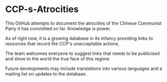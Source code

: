 # CCP-s-Atrocities
This GitHub attempts to document the atrocities of the Chinese Communist Party it has committed so far. Knowledge is power.

As of right now, it is a growing database in its infancy providing links to resources that record the CCP's unacceptable actions.

The team welcomes everyone to suggest links that needs to be publicised and show to the world the true face of this regime.

Future developments may include translations into various languages and a mailing list on updates to the database.
